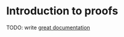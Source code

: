 # Introduction to proofs

TODO: write [great documentation](http://jacobian.org/writing/what-to-write/)
